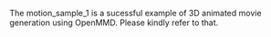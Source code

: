 The motion_sample_1 is a sucessful example of 3D animated movie generation using OpenMMD. Please kindly refer to that.
